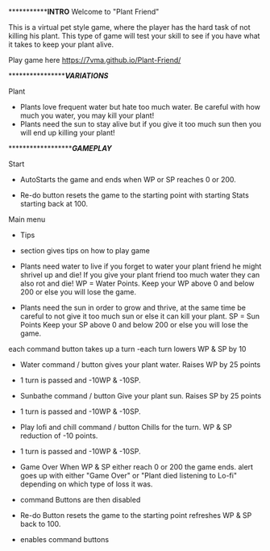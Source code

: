 *****************************************************************INTRO******************************************************
Welcome to "Plant Friend"

This is a virtual pet style game, where the player has the hard task of not killing his plant.
This type of game will test your skill to see if you have what it takes to keep your plant alive. 

Play game here
https://7vma.github.io/Plant-Friend/

*****************************************************************VARIATIONS*************************************************

Plant

- Plants love frequent water but hate too much water. 
Be careful with how much you water, you may kill your plant!
- Plants need the sun to stay alive but if you give it too much sun then you will end up killing your plant!

*******************************************************************GAMEPLAY*************************************************

Start
- AutoStarts the game and ends when WP or SP reaches 0 or 200.

- Re-do button resets the game to the starting point with starting Stats starting back at 100.

Main menu

- Tips
- section gives tips on how to play game

- Plants need water to live if you forget to water your plant friend he might shrivel up and die! If you give your plant friend too much water they can also rot and die!
WP = Water Points.
Keep your WP above 0 and below 200 or else you will lose the game.


- Plants need the sun in order to grow and thrive, at the same time be careful to not give it too much sun or else it can kill your plant.
SP = Sun Points
Keep your SP above 0 and below 200 or else you will lose the game.

each command button takes up a turn
-each turn lowers WP & SP by 10

- Water command / button
gives your plant water.
Raises WP by 25 points
- 1 turn is passed and -10WP & -10SP.

- Sunbathe command / button
Give your plant sun.
Raises SP by 25 points
- 1 turn is passed and -10WP & -10SP.

- Play lofi and chill command / button
Chills for the turn.
WP & SP reduction of -10 points.
- 1 turn is passed and -10WP & -10SP.

- Game Over 
When WP & SP either reach 0 or 200 the game ends.
alert goes up with either "Game Over" or "Plant died listening to Lo-fi" depending on which type of loss it was.
- command Buttons are then disabled

- Re-do Button
resets the game to the starting point
refreshes WP & SP back to 100.
- enables command buttons
















